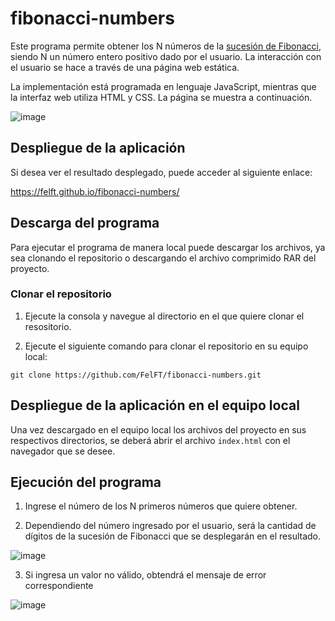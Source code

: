 # fibonacci-numbers

Este programa permite obtener los N números de la [sucesión de Fibonacci](https://es.wikipedia.org/wiki/Sucesi%C3%B3n_de_Fibonacci), siendo N un número entero positivo dado por el usuario. La interacción con el usuario se hace a través de una página web estática.

La implementación está programada en lenguaje JavaScript, mientras que la interfaz web utiliza HTML y CSS. La página se muestra a continuación.

![image](https://user-images.githubusercontent.com/50784966/190688814-eec3693b-09a2-4bd5-b4f5-0d5b794448ed.png)

## Despliegue de la aplicación
Si desea ver el resultado desplegado, puede acceder al siguiente enlace:

https://felft.github.io/fibonacci-numbers/

## Descarga del programa
Para ejecutar el programa de manera local puede descargar los archivos, ya sea clonando el repositorio o descargando el archivo comprimido RAR del proyecto.

### Clonar el repositorio
1. Ejecute la consola y navegue al directorio en el que quiere clonar el resositorio.

2. Ejecute el siguiente comando para clonar el repositorio en su equipo local:

```
git clone https://github.com/FelFT/fibonacci-numbers.git
```

## Despliegue de la aplicación en el equipo local
Una vez descargado en el equipo local los archivos del proyecto en sus respectivos directorios, se deberá abrir el archivo ```index.html``` con el navegador que se desee.

## Ejecución del programa
1. Ingrese el número de los N primeros números que quiere obtener.

2. Dependiendo del número ingresado por el usuario, será la cantidad de dígitos de la sucesión de Fibonacci que se desplegarán en el resultado.

![image](https://user-images.githubusercontent.com/50784966/190689165-31b2ad7f-c6aa-4e2d-9f13-ec784d178ac4.png)

3. Si ingresa un valor no válido, obtendrá el mensaje de error correspondiente 

![image](https://user-images.githubusercontent.com/50784966/190690031-429a8671-d5d2-4798-a8f7-07541d582d17.png)
